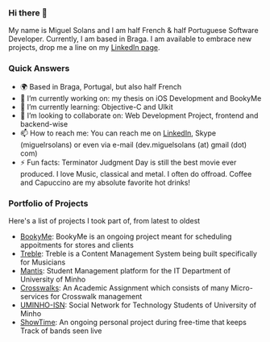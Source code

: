 ### Hi there 👋

My name is Miguel Solans and I am half French & half Portuguese Software Developer. Currently, I am based in Braga. 
I am available to embrace new projects, drop me a line on my [LinkedIn page](https://www.linkedin.com/in/miguelsolans/).

### Quick Answers
- 🌍 Based in Braga, Portugal, but also half French
- 🔭 I’m currently working on: my thesis on iOS Development and BookyMe
- 🌱 I’m currently learning: Objective-C and UIkit
- 👯 I’m looking to collaborate on: Web Development Project, frontend and backend-wise
- 📫 How to reach me: You can reach me on [LinkedIn](https://www.linkedin.com/in/miguelsolans/), Skype (miguelrsolans) or even via e-mail (dev.miguelsolans (at) gmail (dot) com)
- ⚡ Fun facts: Terminator Judgment Day is still the best movie ever produced. I love Music, classical and metal. I often do offroad. Coffee and Capuccino are my absolute favorite hot drinks! 


### Portfolio of Projects

Here's a list of projects I took part of, from latest to oldest

- [BookyMe](https://github.com/diogoesnog/BookyMe): BookyMe is an ongoing project meant for scheduling appoitments for stores and clients
- [Treble](https://github.com/miguelsolans/Treble): Treble is a Content Management System being built specifically for Musicians
- [Mantis](https://github.com/miguelsolans/Equivalencias): Student Management platform for the IT Department of University of Minho
- [Crosswalks](https://github.com/miguelsolans/Crosswalks): An Academic Assignment which consists of many Micro-services for Crosswalk management 
- [UMINHO-ISN](https://github.com/miguelsolans/UMINHO-ISN): Social Network for Technology Students of University of Minho
- [ShowTime](https://github.com/miguelsolans/ShowTime): An ongoing personal project during free-time that keeps Track of bands seen live

